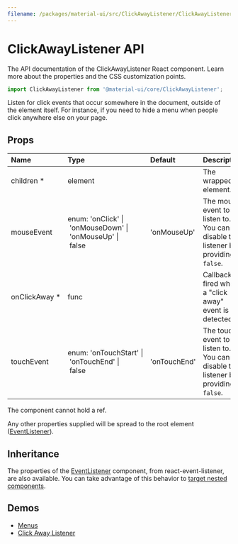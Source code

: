 ```yaml
---
filename: /packages/material-ui/src/ClickAwayListener/ClickAwayListener.js
---
```


<!--- This documentation is automatically generated, do not try to edit it. -->

# ClickAwayListener API

<p class="description">The API documentation of the ClickAwayListener React component. Learn more about the properties and the CSS customization points.</p>

```js
import ClickAwayListener from '@material-ui/core/ClickAwayListener';
```

Listen for click events that occur somewhere in the document, outside of the element itself.
For instance, if you need to hide a menu when people click anywhere else on your page.

## Props

| Name                                                        | Type                                                                                                                                                   | Default                                        | Description                                                                      |
| :---------------------------------------------------------- | :----------------------------------------------------------------------------------------------------------------------------------------------------- | :--------------------------------------------- | :------------------------------------------------------------------------------- |
| <span class="prop-name required">children&nbsp;\*</span>    | <span class="prop-type">element</span>                                                                                                                 |                                                | The wrapped element.                                                             |
| <span class="prop-name">mouseEvent</span>                   | <span class="prop-type">enum:&nbsp;'onClick'&nbsp;&#124;<br>&nbsp;'onMouseDown'&nbsp;&#124;<br>&nbsp;'onMouseUp'&nbsp;&#124;<br>&nbsp;false<br></span> | <span class="prop-default">'onMouseUp'</span>  | The mouse event to listen to. You can disable the listener by providing `false`. |
| <span class="prop-name required">onClickAway&nbsp;\*</span> | <span class="prop-type">func</span>                                                                                                                    |                                                | Callback fired when a "click away" event is detected.                            |
| <span class="prop-name">touchEvent</span>                   | <span class="prop-type">enum:&nbsp;'onTouchStart'&nbsp;&#124;<br>&nbsp;'onTouchEnd'&nbsp;&#124;<br>&nbsp;false<br></span>                              | <span class="prop-default">'onTouchEnd'</span> | The touch event to listen to. You can disable the listener by providing `false`. |

The component cannot hold a ref.

Any other properties supplied will be spread to the root element ([EventListener](https://github.com/oliviertassinari/react-event-listener/)).

## Inheritance

The properties of the [EventListener](https://github.com/oliviertassinari/react-event-listener/) component, from react-event-listener, are also available.
You can take advantage of this behavior to [target nested components](/guides/api/#spread).

## Demos

- [Menus](/demos/menus/)
- [Click Away Listener](/utils/click-away-listener/)
